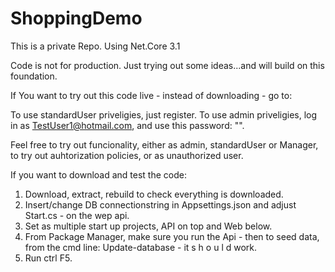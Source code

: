 # ShoppingDemo

This is a private Repo. 
Using Net.Core 3.1

Code is not for production. 
Just trying out some ideas...and will build on this foundation.

If You want to try out this code live - instead of downloading - go to:

To use standardUser priveligies, just register. 
To use admin priveligies, log in as TestUser1@hotmail.com, and use this password: "".

Feel free to try out funcionality, either as admin, standardUser or Manager, to try out auhtorization policies, or as unauthorized user.

If you want to download and test the code:

1. Download, extract, rebuild to check everything is downloaded.
2. Insert/change DB connectionstring in Appsettings.json and adjust Start.cs - on the wep api.
3. Set as multiple start up projects, API on top and Web below.
4. From Package Manager, make sure you run the Api - then to seed data, from the cmd line: Update-database  - it s h o u l d work.
5. Run ctrl F5.
